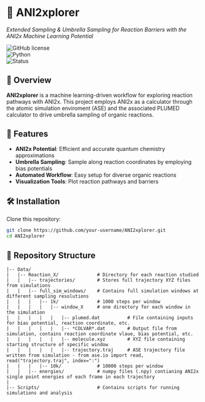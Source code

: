 # 🧪 ANI2xplorer  
_Extended Sampling & Umbrella Sampling for Reaction Barriers with the ANI2x Machine Learning Potential_  

![GitHub license](https://img.shields.io/badge/license-MIT-blue.svg)  
![Python](https://img.shields.io/badge/python-3.12%2B-blue)  
![Status](https://img.shields.io/badge/status-active-green)  

## 📌 Overview  
**ANI2xplorer** is a machine learning-driven workflow for exploring reaction pathways with ANI2x. This project employs ANI2x as a calculator through the atomic simulation enviroment (ASE) and the associated PLUMED calculator to drive umbrella sampling of organic reactions.   

## 🚀 Features  
- **ANI2x Potential**: Efficient and accurate quantum chemistry approximations  
- **Umbrella Sampling**: Sample along reaction coordinates by employing bias potentials 
- **Automated Workflow**: Easy setup for diverse organic reactions  
- **Visualization Tools**: Plot reaction pathways and barriers  

## 🛠 Installation  

Clone this repository:  
```bash
git clone https://github.com/your-username/ANI2xplorer.git
cd ANI2xplorer

```
## :file_folder: Repository Structure
```
|-- Data/   
|   |-- Reaction_X/              # Directory for each reaction studied   
|   |   |-- trajectories/        # Stores full trajectory XYZ files from simulations   
|   |   |-- full_sim_windows/    # Contains full simulation windows at different sampling resolutions   
|   |   |   |-- 1k/              # 1000 steps per window   
|   |   |   |   |-- window_X     # one directory for each window in the simulation   
|   |   |   |   |   |-- plumed.dat          # File containing inputs for bias potential, reaction coordinate, etc.   
|   |   |   |   |   |-- *COLVAR*.dat        # Output file from simulation, contains reaction coordinate vlaue, bias potential, etc.   
|   |   |   |   |   |-- molecule.xyz        # XYZ file containing starting structure of specific window   
|   |   |   |   |   |-- trajectory.traj     # ASE trajectory file written from simulation - from ase.io import read, read("trajectory.traj", index=":")   
|   |   |   |-- 10k/             # 10000 steps per window   
|   |   |-- energies/            # numpy files (.npy) contianing ANI2x single point energies of each frame in each trajectory   
|   
|-- Scripts/                     # Contains scripts for running simulations and analysis   
```

